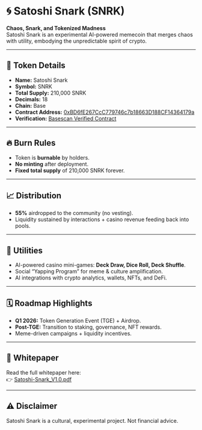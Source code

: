 # 🌀 Satoshi Snark (SNRK)

**Chaos, Snark, and Tokenized Madness**  
Satoshi Snark is an experimental AI-powered memecoin that merges chaos with utility, embodying the unpredictable spirit of crypto.  

---

## 📜 Token Details
- **Name:** Satoshi Snark  
- **Symbol:** SNRK  
- **Total Supply:** 210,000 SNRK  
- **Decimals:** 18  
- **Chain:** Base  
- **Contract Address:** [0xBD6fE267CcC779746c7b18663D188CF14364179a](https://basescan.org/address/0xBD6fE267CcC779746c7b18663D188CF14364179a)  
- **Verification:** [Basescan Verified Contract](https://basescan.org/address/0xBD6fE267CcC779746c7b18663D188CF14364179a#code)  

---

## 🔥 Burn Rules
- Token is **burnable** by holders.  
- **No minting** after deployment.  
- **Fixed total supply** of 210,000 SNRK forever.  

---

## 📈 Distribution
- **55%** airdropped to the community (no vesting).  
- Liquidity sustained by interactions + casino revenue feeding back into pools.  

---

## 🎲 Utilities
- AI-powered casino mini-games: **Deck Draw, Dice Roll, Deck Shuffle**.  
- Social “Yapping Program” for meme & culture amplification.  
- AI integrations with crypto analytics, wallets, NFTs, and DeFi.  

---

## 🗓 Roadmap Highlights
- **Q1 2026:** Token Generation Event (TGE) + Airdrop.  
- **Post-TGE:** Transition to staking, governance, NFT rewards.  
- Meme-driven campaigns + liquidity incentives.  

---

## 📄 Whitepaper
Read the full whitepaper here:  
👉 [Satoshi-Snark_V1.0.pdf](./Satoshi-Snark_V1.0.pdf)  

---

## ⚠️ Disclaimer
Satoshi Snark is a cultural, experimental project. Not financial advice.  
